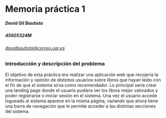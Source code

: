 # Memoria práctica 1

##### David Gil Bautista

##### 45925324M



###### davidbautista@correo.ugr.es



### Introducción y descripción del problema

El objetivo de esta práctica era realizar una aplicación web que recojería la información y opinión de distintos usuarios sobre libros que hayan leído con el fin de que el sistema sirva como recomendador. Lo principal sería crear una landing page donde el usuario pudiera ver los libros mejor valorados y poder registrarse o iniciar sesión en el sistema. Una vez el usuario accede logueado al sistema aparece en la misma página, variando que ahora tiene una barra de navegación que le permite acceder a las distintas secciones del sistema.



 

